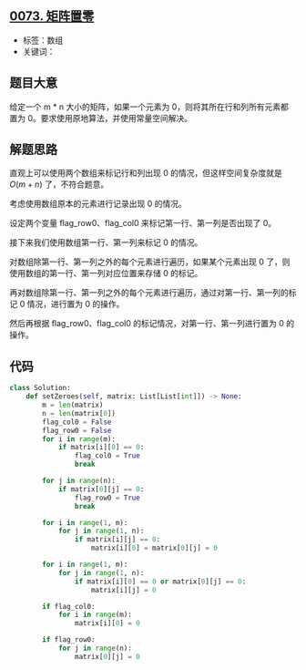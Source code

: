 ## [0073. 矩阵置零](https://leetcode-cn.com/problems/set-matrix-zeroes/)

- 标签：数组
- 关键词：

## 题目大意

给定一个 m * n 大小的矩阵，如果一个元素为 0，则将其所在行和列所有元素都置为 0。要求使用原地算法，并使用常量空间解决。

## 解题思路

直观上可以使用两个数组来标记行和列出现 0 的情况，但这样空间复杂度就是 $O(m+n)$ 了，不符合题意。

考虑使用数组原本的元素进行记录出现 0 的情况。

设定两个变量 flag_row0、flag_col0 来标记第一行、第一列是否出现了 0。

接下来我们使用数组第一行、第一列来标记 0 的情况。

对数组除第一行、第一列之外的每个元素进行遍历，如果某个元素出现 0 了，则使用数组的第一行、第一列对应位置来存储 0 的标记。

再对数组除第一行、第一列之外的每个元素进行遍历，通过对第一行、第一列的标记 0 情况，进行置为 0 的操作。

然后再根据 flag_row0、flag_col0 的标记情况，对第一行、第一列进行置为 0 的操作。

## 代码

```Python
class Solution:
    def setZeroes(self, matrix: List[List[int]]) -> None:
        m = len(matrix)
        n = len(matrix[0])
        flag_col0 = False
        flag_row0 = False
        for i in range(m):
            if matrix[i][0] == 0:
                flag_col0 = True
                break

        for j in range(n):
            if matrix[0][j] == 0:
                flag_row0 = True
                break

        for i in range(1, m):
            for j in range(1, n):
                if matrix[i][j] == 0:
                    matrix[i][0] = matrix[0][j] = 0

        for i in range(1, m):
            for j in range(1, n):
                if matrix[i][0] == 0 or matrix[0][j] == 0:
                    matrix[i][j] = 0

        if flag_col0:
            for i in range(m):
                matrix[i][0] = 0

        if flag_row0:
            for j in range(n):
                matrix[0][j] = 0
```

